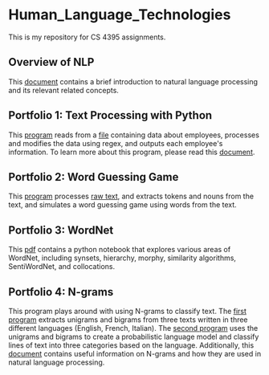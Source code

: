 # Human_Language_Technologies

This is my repository for CS 4395 assignments.

## Overview of NLP

This [document](./0-Overview_of_NLP/Overview_of_NLP.pdf) contains a brief introduction to natural language processing and its relevant related concepts.

## Portfolio 1: Text Processing with Python

This [program](./1-Text_Processing_with_Python/Text_Processing.py) reads from a [file](./1-Text_Processing_with_Python/data.csv) containing data about employees, processes and modifies the data using regex, and outputs each employee's information. To learn more about this program, please read this [document](./1-Text_Processing_with_Python/Overview.pdf).

## Portfolio 2: Word Guessing Game
This [program](./2-Word_Guessing_Game/Word_Guessing_Game.py) processes [raw text](./2-Word_Guessing_Game/anat19.txt), and extracts tokens and nouns from the text, and simulates a word guessing game using words from the text.

## Portfolio 3: WordNet
This [pdf](./3-WordNet/WordNet.pdf) contains a python notebook that explores various areas of WordNet, including synsets, hierarchy, morphy, similarity algorithms, SentiWordNet, and collocations.

## Portfolio 4: N-grams
This program plays around with using N-grams to classify text. The [first program](./4-Ngrams/Ngrams_Part1.py) extracts unigrams and bigrams from three texts written in three different languages (English, French, Italian). The [second program](./4-Ngrams/Ngrams_Part2.py) uses the unigrams and bigrams to create a probabilistic language model and classify lines of text into three categories based on the language. Additionally, this [document](./4-Ngrams/Narrative.pdf) contains useful information on N-grams and how they are used in natural language processing.
